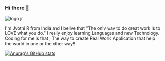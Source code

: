 ### Hi there 👋
![logo jr](https://user-images.githubusercontent.com/72215882/134459166-66feab43-1d36-44a0-9701-a2148e01f7da.PNG)

I'm Jyothi R from India,and I belive that "The only way to do great work is to LOVE what you do." I really enjoy learning Languages and new Technology.
Coding for me is that , The way to create Real World Application that help the world in one or the other way!!

[![Anurag's GitHub stats](https://github-readme-stats.vercel.app/api?username=Jyothi-R)](https://github.com/anuraghazra/github-readme-stats)

